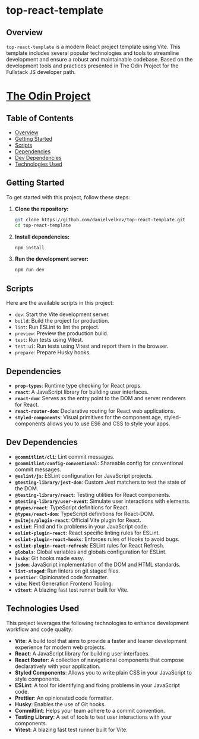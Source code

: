 # top-react-template

## Overview

`top-react-template` is a modern React project template using Vite. This template includes several popular technologies and tools to streamline development and ensure a robust and maintainable codebase.
Based on the development tools and practices presented in The Odin Project for the Fullstack JS developer path.

# [The Odin Project](https://www.theodinproject.com/)

## Table of Contents

- [Overview](#overview)
- [Getting Started](#getting-started)
- [Scripts](#scripts)
- [Dependencies](#dependencies)
- [Dev Dependencies](#dev-dependencies)
- [Technologies Used](#technologies-used)

## Getting Started

To get started with this project, follow these steps:

1. **Clone the repository:**

   ```sh
   git clone https://github.com/danielvelkov/top-react-template.git
   cd top-react-template
   ```

2. **Install dependencies:**

   ```sh
   npm install
   ```

3. **Run the development server:**
   ```sh
   npm run dev
   ```

## Scripts

Here are the available scripts in this project:

- `dev`: Start the Vite development server.
- `build`: Build the project for production.
- `lint`: Run ESLint to lint the project.
- `preview`: Preview the production build.
- `test`: Run tests using Vitest.
- `test:ui`: Run tests using Vitest and report them in the browser.
- `prepare`: Prepare Husky hooks.

## Dependencies

- **`prop-types`**: Runtime type checking for React props.
- **`react`**: A JavaScript library for building user interfaces.
- **`react-dom`**: Serves as the entry point to the DOM and server renderers for React.
- **`react-router-dom`**: Declarative routing for React web applications.
- **`styled-components`**: Visual primitives for the component age, styled-components allows you to use ES6 and CSS to style your apps.

## Dev Dependencies

- **`@commitlint/cli`**: Lint commit messages.
- **`@commitlint/config-conventional`**: Shareable config for conventional commit messages.
- **`@eslint/js`**: ESLint configuration for JavaScript projects.
- **`@testing-library/jest-dom`**: Custom Jest matchers to test the state of the DOM.
- **`@testing-library/react`**: Testing utilities for React components.
- **`@testing-library/user-event`**: Simulate user interactions with elements.
- **`@types/react`**: TypeScript definitions for React.
- **`@types/react-dom`**: TypeScript definitions for React-DOM.
- **`@vitejs/plugin-react`**: Official Vite plugin for React.
- **`eslint`**: Find and fix problems in your JavaScript code.
- **`eslint-plugin-react`**: React specific linting rules for ESLint.
- **`eslint-plugin-react-hooks`**: Enforces rules of Hooks to avoid bugs.
- **`eslint-plugin-react-refresh`**: ESLint rules for React Refresh.
- **`globals`**: Global variables and globals configuration for ESLint.
- **`husky`**: Git hooks made easy.
- **`jsdom`**: JavaScript implementation of the DOM and HTML standards.
- **`lint-staged`**: Run linters on git staged files.
- **`prettier`**: Opinionated code formatter.
- **`vite`**: Next Generation Frontend Tooling.
- **`vitest`**: A blazing fast test runner built for Vite.

## Technologies Used

This project leverages the following technologies to enhance development workflow and code quality:

- **Vite**: A build tool that aims to provide a faster and leaner development experience for modern web projects.
- **React**: A JavaScript library for building user interfaces.
- **React Router**: A collection of navigational components that compose declaratively with your application.
- **Styled Components**: Allows you to write plain CSS in your JavaScript to style components.
- **ESLint**: A tool for identifying and fixing problems in your JavaScript code.
- **Prettier**: An opinionated code formatter.
- **Husky**: Enables the use of Git hooks.
- **Commitlint**: Helps your team adhere to a commit convention.
- **Testing Library**: A set of tools to test user interactions with your components.
- **Vitest**: A blazing fast test runner built for Vite.
